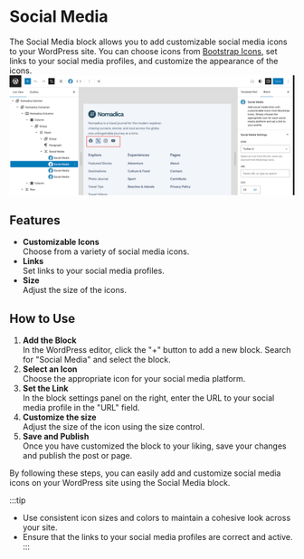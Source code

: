 # Social Media

The Social Media block allows you to add customizable social media icons to your WordPress site. You can choose icons
from [Bootstrap Icons](https://icons.getbootstrap.com/?q=social), set links to your social media profiles, and customize
the appearance of the icons.
<br />
![social media icon](/img/journi/social-media.jpg)

## Features

- **Customizable Icons**   
  Choose from a variety of social media icons.
- **Links**   
  Set links to your social media profiles.
- **Size**   
  Adjust the size of the icons.


## How to Use
1. **Add the Block**  
  In the WordPress editor, click the "+" button to add a new block. Search for "Social Media" and select the block.
2. **Select an Icon**  
  Choose the appropriate icon for your social media platform.
3. **Set the Link**  
  In the block settings panel on the right, enter the URL to your social media profile in the "URL" field.
4. **Customize the size**  
  Adjust the size of the icon using the size control.
5. **Save and Publish**  
  Once you have customized the block to your liking, save your changes and publish the post or page.

By following these steps, you can easily add and customize social media icons on your WordPress site using the Social
Media block.

:::tip
- Use consistent icon sizes and colors to maintain a cohesive look across your site.
- Ensure that the links to your social media profiles are correct and active.
:::

